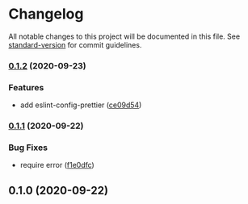 # Changelog

All notable changes to this project will be documented in this file. See [standard-version](https://github.com/conventional-changelog/standard-version) for commit guidelines.

### [0.1.2](https://github.com/dpyzo0o/eslint-config-next/compare/v0.1.1...v0.1.2) (2020-09-23)


### Features

* add eslint-config-prettier ([ce09d54](https://github.com/dpyzo0o/eslint-config-next/commit/ce09d546e6784aac70fa5c97c4e75f4d3f4ed298))

### [0.1.1](https://github.com/dpyzo0o/eslint-config-next/compare/v0.1.0...v0.1.1) (2020-09-22)


### Bug Fixes

* require error ([f1e0dfc](https://github.com/dpyzo0o/eslint-config-next/commit/f1e0dfcd1374bb4f2d2786e570909bdd0d8d0649))

## 0.1.0 (2020-09-22)
